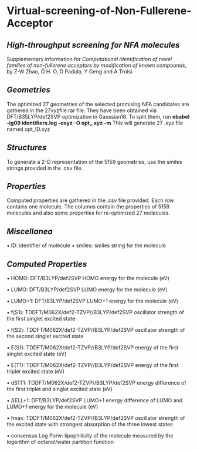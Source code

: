 # Virtual-screening-of-Non-Fullerene-Acceptor


## ***High-throughput screening for NFA molecules***
Supplementary information for *Computational identification of novel families of non-fullerene acceptors by modification of known compounds*, by Z-W Zhao, Ö H. O, D Padula, Y Geng and A Troisi.


## ***Geometries***
The optimized 27 geometries of the selected promising NFA candidates are gathered in the 27xyzfile.rar file.
They have been obtained via DFT/B35LYP/def2SVP optimization in Gaussian16. To split them, run
**obabel -ig09 identifiers.log -oxyz -O opt_.xyz -m**
This will generate 27 .xyz file named opt_ID.xyz



## ***Structures***
To generate a 2-D representation of the 5159 geometries, use the smiles strings provided in the .csv file.



## ***Properties***
Computed properties are gathered in the .csv file provided. Each row contains one molecule. The columns contain the properties of 5159 molecules and also some properties for re-optimized 27 molecules. 



## ***Miscellanea***
•	ID: identifier of molecule
•	smiles: smiles string for the molecule



## ***Computed Properties***
•	HOMO: DFT/B3LYP/def2SVP HOMO energy for the molecule (eV)

•	LUMO: DFT/B3LYP/def2SVP LUMO energy for the molecule (eV)

•	LUMO+1: DFT/B3LYP/def2SVP LUMO+1 energy for the molecule (eV)

•	f(S1): TDDFT/M062X/def2-TZVP//B3LYP/def2SVP oscillator strength of the first singlet excited state

•	f(S2): TDDFT/M062X/def2-TZVP//B3LYP/def2SVP oscillator strength of the second singlet excited state

•	E(S1): TDDFT/M062X/def2-TZVP//B3LYP/def2SVP energy of the first singlet excited state (eV)

•	E(T1): TDDFT/M062X/def2-TZVP//B3LYP/def2SVP energy of the first triplet excited state (eV)

•	dS1T1: TDDFT/M062X/def2-TZVP//B3LYP/def2SVP energy difference of the first triplet and singlet excited state (eV)

•	ΔELL+1: DFT/B3LYP/def2SVP LUMO+1 energy difference of LUMO and LUMO+1 energy for the molecule (eV)

•	fmax: TDDFT/M062X/def2-TZVP//B3LYP/def2SVP oscillator strength of the excited state with strongest absorption of the three lowest states

•	consensus Log Po/w: lipophilicity of the molecule measured by the logarithm of octanol/water partition function 
